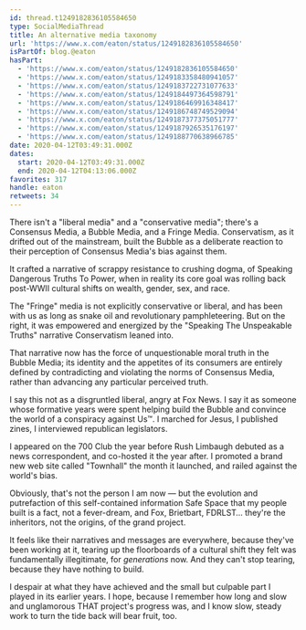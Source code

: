 ```yaml
---
id: thread.t1249182836105584650
type: SocialMediaThread
title: An alternative media taxonomy
url: 'https://www.x.com/eaton/status/1249182836105584650'
isPartOf: blog.@eaton
hasPart:
  - 'https://www.x.com/eaton/status/1249182836105584650'
  - 'https://www.x.com/eaton/status/1249183358480941057'
  - 'https://www.x.com/eaton/status/1249183722731077633'
  - 'https://www.x.com/eaton/status/1249184497364598791'
  - 'https://www.x.com/eaton/status/1249186469916348417'
  - 'https://www.x.com/eaton/status/1249186748749529094'
  - 'https://www.x.com/eaton/status/1249187377375051777'
  - 'https://www.x.com/eaton/status/1249187926535176197'
  - 'https://www.x.com/eaton/status/1249188770638966785'
date: 2020-04-12T03:49:31.000Z
dates:
  start: 2020-04-12T03:49:31.000Z
  end: 2020-04-12T04:13:06.000Z
favorites: 317
handle: eaton
retweets: 34
---
```

There isn't a "liberal media" and a "conservative media"; there's a Consensus Media, a Bubble Media, and a Fringe Media. Conservatism, as it drifted out of the mainstream, built the Bubble as a deliberate reaction to their perception of Consensus Media's bias against them.

It crafted a narrative of scrappy resistance to crushing dogma, of Speaking Dangerous Truths To Power, when in reality its core goal was rolling back post-WWII cultural shifts on wealth, gender, sex, and race.

The "Fringe" media is not explicitly conservative or liberal, and has been with us as long as snake oil and revolutionary pamphleteering. But on the right, it was empowered and energized by the "Speaking The Unspeakable Truths" narrative Conservatism leaned into.

That narrative now has the force of unquestionable moral truth in the Bubble Media; its identity and the appetites of its consumers are entirely defined by contradicting and violating the norms of Consensus Media, rather than advancing any particular perceived truth.

I say this not as a disgruntled liberal, angry at Fox News. I say it as someone whose formative years were spent helping build the Bubble and convince the world of a conspiracy against Us™. I marched for Jesus, I published zines, I interviewed republican legislators.

I appeared on the 700 Club the year before Rush Limbaugh debuted as a news correspondent, and co-hosted it the year after. I promoted a brand new web site called "Townhall" the month it launched, and railed against the world's bias.

Obviously, that's not the person I am now — but the evolution and putrefaction of this self-contained information Safe Space that my people built is a fact, not a fever-dream, and Fox, Brietbart, FDRLST… they're the inheritors, not the origins, of the grand project.

It feels like their narratives and messages are everywhere, because they've been working at it, tearing up the floorboards of a cultural shift they felt was fundamentally illegitimate, for *generations* now. And they can't stop tearing, because they have nothing to build.

I despair at what they have achieved and the small but culpable part I played in its earlier years. I hope, because I remember how long and slow and unglamorous THAT project's progress was, and I know slow, steady work to turn the tide back will bear fruit, too.
